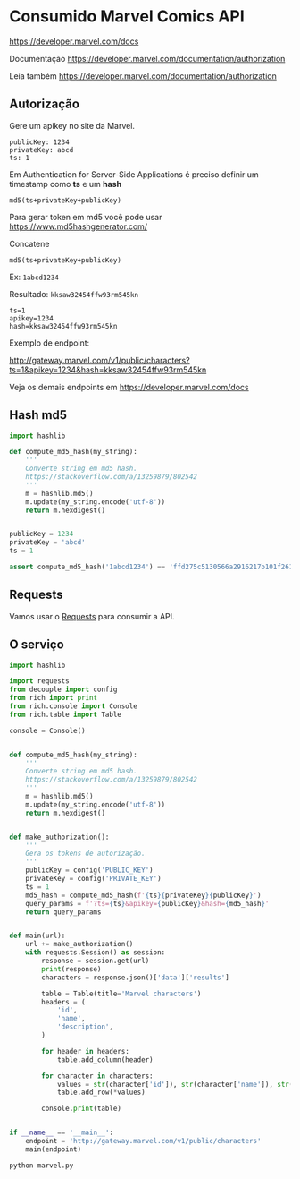 # Consumido Marvel Comics API

 https://developer.marvel.com/docs

Documentação https://developer.marvel.com/documentation/authorization

Leia também https://developer.marvel.com/documentation/authorization


## Autorização

Gere um apikey no site da Marvel.

```
publicKey: 1234
privateKey: abcd
ts: 1
```




Em Authentication for Server-Side Applications é preciso definir um timestamp como **ts**  e um **hash**

`md5(ts+privateKey+publicKey)`

Para gerar token em md5 você pode usar https://www.md5hashgenerator.com/ 

Concatene

`md5(ts+privateKey+publicKey)`

Ex: `1abcd1234`

Resultado: `kksaw32454ffw93rm545kn`

```
ts=1
apikey=1234
hash=kksaw32454ffw93rm545kn
```

Exemplo de endpoint:

http://gateway.marvel.com/v1/public/characters?ts=1&apikey=1234&hash=kksaw32454ffw93rm545kn


Veja os demais endpoints em https://developer.marvel.com/docs


## Hash md5


```python
import hashlib

def compute_md5_hash(my_string):
    '''
    Converte string em md5 hash.
    https://stackoverflow.com/a/13259879/802542
    '''
    m = hashlib.md5()
    m.update(my_string.encode('utf-8'))
    return m.hexdigest()


publicKey = 1234
privateKey = 'abcd'
ts = 1

assert compute_md5_hash('1abcd1234') == 'ffd275c5130566a2916217b101f26150'
```

## Requests

Vamos usar o [Requests](https://docs.python-requests.org/en/latest/) para consumir a API.


## O serviço

```python
import hashlib

import requests
from decouple import config
from rich import print
from rich.console import Console
from rich.table import Table

console = Console()


def compute_md5_hash(my_string):
    '''
    Converte string em md5 hash.
    https://stackoverflow.com/a/13259879/802542
    '''
    m = hashlib.md5()
    m.update(my_string.encode('utf-8'))
    return m.hexdigest()


def make_authorization():
    '''
    Gera os tokens de autorização.
    '''
    publicKey = config('PUBLIC_KEY')
    privateKey = config('PRIVATE_KEY')
    ts = 1
    md5_hash = compute_md5_hash(f'{ts}{privateKey}{publicKey}')
    query_params = f'?ts={ts}&apikey={publicKey}&hash={md5_hash}'
    return query_params


def main(url):
    url += make_authorization()
    with requests.Session() as session:
        response = session.get(url)
        print(response)
        characters = response.json()['data']['results']

        table = Table(title='Marvel characters')
        headers = (
            'id',
            'name',
            'description',
        )

        for header in headers:
            table.add_column(header)

        for character in characters:
            values = str(character['id']), str(character['name']), str(character['description'])  # noqa E501
            table.add_row(*values)

        console.print(table)


if __name__ == '__main__':
    endpoint = 'http://gateway.marvel.com/v1/public/characters'
    main(endpoint)
```

```
python marvel.py
```
